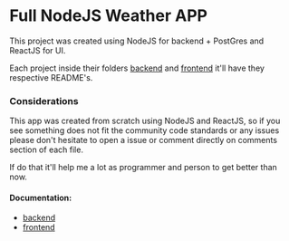 # Full NodeJS Weather APP

This project was created using NodeJS for backend + PostGres and ReactJS for UI.

Each project inside their folders [backend]() and [frontend]() it'll have 
they respective README's.

### Considerations

This app was created from scratch using NodeJS and ReactJS, so if you see 
something does not fit the community code standards or any issues please
 don't hesitate to open a issue or comment directly on comments section of
 each file.
 
 If do that it'll help me a lot as programmer and person to get better than now.
 
 
 #### Documentation:  
 
 - [backend](https://github.com/Messhias/Weather-App/tree/master/backend)
 - [frontend](https://github.com/Messhias/Weather-App/tree/master/frontend)